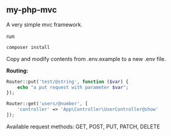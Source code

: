 ## my-php-mvc

A very simple mvc framework.

run 
```bash
composer install
```
Copy and modify contents from .env.example to a new .env file.

**Routing:**
```php
Router::put('test/@string', function ($var) {
    echo "a put request with parameter $var";
});

Router::get('users/@number', [
    'controller' => 'App\Controller\UserController@show'
]);
```

Available request methods: GET, POST, PUT, PATCH, DELETE